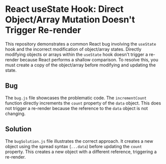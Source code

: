 # React useState Hook: Direct Object/Array Mutation Doesn't Trigger Re-render

This repository demonstrates a common React bug involving the `useState` hook and the incorrect modification of object/array states.  Directly modifying objects or arrays within the `useState` hook doesn't trigger a re-render because React performs a shallow comparison. To resolve this, you must create a copy of the object/array before modifying and updating the state.

## Bug
The `bug.js` file showcases the problematic code.  The `incrementCount` function directly increments the `count` property of the `data` object. This does not trigger a re-render because the reference to the `data` object is not changing.

## Solution
The `bugSolution.js` file illustrates the correct approach. It creates a new object using the spread syntax (`...data`) before updating the `count` property. This creates a new object with a different reference, triggering a re-render.